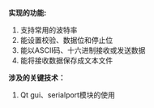 **实现的功能:**
1. 支持常用的波特率
2. 能设置校验、数据位和停止位
3. 能以ASCII码、十六进制接收或发送数据
4. 能将接收数据保存成文本文件

**涉及的关键技术：**
1. Qt gui、serialport模块的使用
